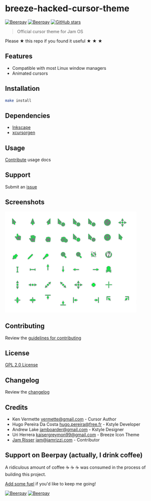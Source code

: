 # breeze-hacked-cursor-theme

[![Beerpay](https://beerpay.io/jamrizzi/breeze-hacked-cursor-theme/badge.svg?style=beer-square)](https://beerpay.io/jamrizzi/breeze-hacked-cursor-theme)
[![Beerpay](https://beerpay.io/jamrizzi/breeze-hacked-cursor-theme/make-wish.svg?style=flat-square)](https://beerpay.io/jamrizzi/breeze-hacked-cursor-theme?focus=wish)
[![GitHub stars](https://img.shields.io/github/stars/jamrizzi/breeze-hacked-cursor-theme.svg?style=social&label=Stars)](https://github.com/jamrizzi/breeze-hacked-cursor-theme)

> Official cursor theme for Jam OS

Please &#9733; this repo if you found it useful &#9733; &#9733; &#9733;


## Features

* Compatible with most Linux window managers
* Animated cursors


## Installation

```sh
make install
```


## Dependencies

* [Inkscape](https://inkscape.org)
* [xcursorgen](https://www.x.org/archive/X11R7.7/doc/man/man1/xcursorgen.1.xhtml)


## Usage

[Contribute](https://github.com/jamrizzi/breeze-hacked-cursor-theme/blob/master/CONTRIBUTING.md) usage docs


## Support

Submit an [issue](https://github.com/jamrizzi/breeze-hacked-cursor-theme/issues/new)


## Screenshots

![breeze-hacked-cursor-theme](assets/cursors.png)


## Contributing

Review the [guidelines for contributing](https://github.com/jamrizzi/breeze-hacked-cursor-theme/blob/master/CONTRIBUTING.md)


## License

[GPL 2.0 License](https://github.com/jamrizzi/breeze-hacked-cursor-theme/blob/master/LICENSE)


## Changelog

Review the [changelog](https://github.com/jamrizzi/breeze-hacked-cursor-theme/blob/master/CHANGELOG.md)


## Credits

* Ken Vermette <vermette@gmail.com> - Cursor Author
* Hugo Pereira Da Costa <hugo.pereira@free.fr> - Kstyle Developer
* Andrew Lake <jamboarder@gmail.com> - Kstyle Designer
* Uri Herrera <kaisergreymon99@gmail.com> - Breeze Icon Theme
* [Jam Risser](https://jam.jamrizzi.com) <jam@jamrizzi.com> - Contributor


## Support on Beerpay (actually, I drink coffee)

A ridiculous amount of coffee :coffee: :coffee: :coffee: was consumed in the process of building this project.

[Add some fuel](https://beerpay.io/jamrizzi/breeze-hacked-cursor-theme) if you'd like to keep me going!

[![Beerpay](https://beerpay.io/jamrizzi/breeze-hacked-cursor-theme/badge.svg?style=beer-square)](https://beerpay.io/jamrizzi/breeze-hacked-cursor-theme)
[![Beerpay](https://beerpay.io/jamrizzi/breeze-hacked-cursor-theme/make-wish.svg?style=flat-square)](https://beerpay.io/jamrizzi/breeze-hacked-cursor-theme?focus=wish)
